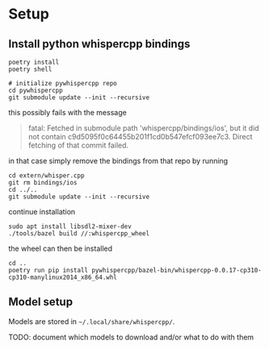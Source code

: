 # Setup

## Install python whispercpp bindings

    poetry install
    poetry shell

    # initialize pywhispercpp repo
    cd pywhispercpp
    git submodule update --init --recursive

this possibly fails with the message

> fatal: Fetched in submodule path 'whispercpp/bindings/ios', but it did not contain c9d5095f0c64455b201f1cd0b547efcf093ee7c3. Direct fetching of that commit failed.

in that case simply remove the bindings from that repo by running

    cd extern/whisper.cpp
    git rm bindings/ios
    cd ../..
    git submodule update --init --recursive

continue installation

    sudo apt install libsdl2-mixer-dev
    ./tools/bazel build //:whispercpp_wheel

the wheel can then be installed

    cd ..
    poetry run pip install pywhispercpp/bazel-bin/whispercpp-0.0.17-cp310-cp310-manylinux2014_x86_64.whl

## Model setup

Models are stored in `~/.local/share/whispercpp/`.

TODO: document which models to download and/or what to do with them
